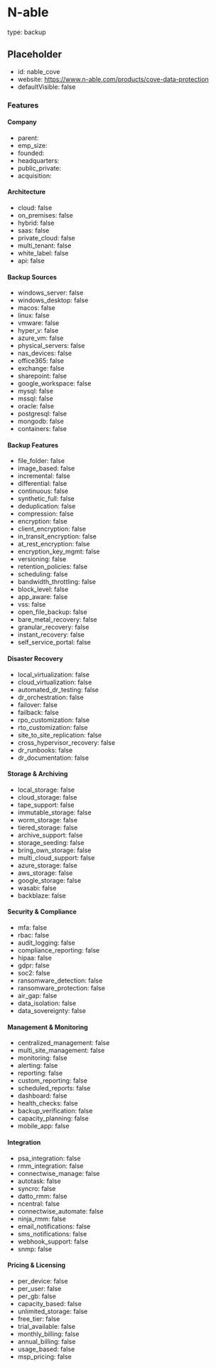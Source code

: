 # N-able
type: backup

## Placeholder
- id: nable_cove
- website: https://www.n-able.com/products/cove-data-protection
- defaultVisible: false

### Features
#### Company
- parent: 
- emp_size: 
- founded: 
- headquarters: 
- public_private: 
- acquisition: 

#### Architecture
- cloud: false
- on_premises: false
- hybrid: false
- saas: false
- private_cloud: false
- multi_tenant: false
- white_label: false
- api: false

#### Backup Sources
- windows_server: false
- windows_desktop: false
- macos: false
- linux: false
- vmware: false
- hyper_v: false
- azure_vm: false
- physical_servers: false
- nas_devices: false
- office365: false
- exchange: false
- sharepoint: false
- google_workspace: false
- mysql: false
- mssql: false
- oracle: false
- postgresql: false
- mongodb: false
- containers: false

#### Backup Features
- file_folder: false
- image_based: false
- incremental: false
- differential: false
- continuous: false
- synthetic_full: false
- deduplication: false
- compression: false
- encryption: false
- client_encryption: false
- in_transit_encryption: false
- at_rest_encryption: false
- encryption_key_mgmt: false
- versioning: false
- retention_policies: false
- scheduling: false
- bandwidth_throttling: false
- block_level: false
- app_aware: false
- vss: false
- open_file_backup: false
- bare_metal_recovery: false
- granular_recovery: false
- instant_recovery: false
- self_service_portal: false

#### Disaster Recovery
- local_virtualization: false
- cloud_virtualization: false
- automated_dr_testing: false
- dr_orchestration: false
- failover: false
- failback: false
- rpo_customization: false
- rto_customization: false
- site_to_site_replication: false
- cross_hypervisor_recovery: false
- dr_runbooks: false
- dr_documentation: false

#### Storage & Archiving
- local_storage: false
- cloud_storage: false
- tape_support: false
- immutable_storage: false
- worm_storage: false
- tiered_storage: false
- archive_support: false
- storage_seeding: false
- bring_own_storage: false
- multi_cloud_support: false
- azure_storage: false
- aws_storage: false
- google_storage: false
- wasabi: false
- backblaze: false

#### Security & Compliance
- mfa: false
- rbac: false
- audit_logging: false
- compliance_reporting: false
- hipaa: false
- gdpr: false
- soc2: false
- ransomware_detection: false
- ransomware_protection: false
- air_gap: false
- data_isolation: false
- data_sovereignty: false

#### Management & Monitoring
- centralized_management: false
- multi_site_management: false
- monitoring: false
- alerting: false
- reporting: false
- custom_reporting: false
- scheduled_reports: false
- dashboard: false
- health_checks: false
- backup_verification: false
- capacity_planning: false
- mobile_app: false

#### Integration
- psa_integration: false
- rmm_integration: false
- connectwise_manage: false
- autotask: false
- syncro: false
- datto_rmm: false
- ncentral: false
- connectwise_automate: false
- ninja_rmm: false
- email_notifications: false
- sms_notifications: false
- webhook_support: false
- snmp: false

#### Pricing & Licensing
- per_device: false
- per_user: false
- per_gb: false
- capacity_based: false
- unlimited_storage: false
- free_tier: false
- trial_available: false
- monthly_billing: false
- annual_billing: false
- usage_based: false
- msp_pricing: false 
